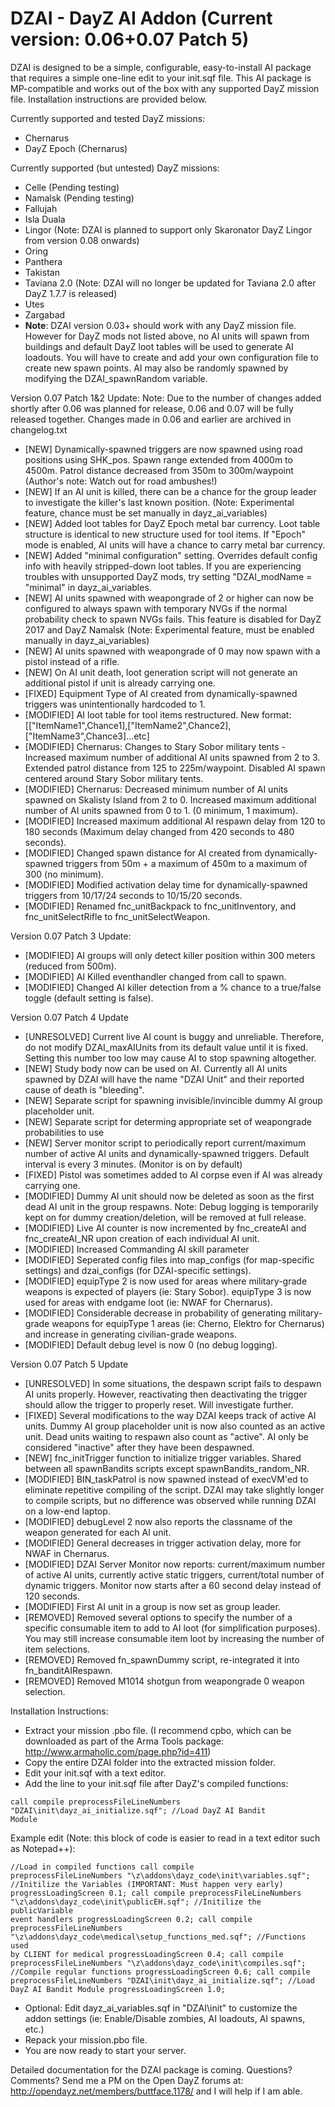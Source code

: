 DZAI - DayZ AI Addon (Current version: 0.06+0.07 Patch 5)
============

DZAI is designed to be a simple, configurable, easy-to-install AI package that requires a simple one-line edit to your init.sqf file. This AI package is MP-compatible and works out of the box with any supported DayZ mission file. Installation instructions are provided below.

Currently supported and tested DayZ missions:
- Chernarus
- DayZ Epoch (Chernarus)

Currently supported (but untested) DayZ missions:
- Celle			(Pending testing)
- Namalsk		(Pending testing)
- Fallujah
- Isla Duala
- Lingor		(Note: DZAI is planned to support only Skaronator DayZ Lingor from version 0.08 onwards)
- Oring
- Panthera
- Takistan
- Taviana 2.0 	(Note: DZAI will no longer be updated for Taviana 2.0 after DayZ 1.7.7 is released)
- Utes
- Zargabad
- <b>Note</b>: DZAI version 0.03+ should work with any DayZ mission file. However for DayZ mods not listed above, no AI units will spawn from buildings and default DayZ loot tables will be used to generate AI loadouts. You will have to create and add your own configuration file to create new spawn points. AI may also be randomly spawned by modifying the DZAI_spawnRandom variable. 

Version 0.07 Patch 1&2 Update:
Note: Due to the number of changes added shortly after 0.06 was planned for release, 0.06 and 0.07 will be fully released together. Changes made in 0.06 and earlier are archived in changelog.txt

- [NEW] Dynamically-spawned triggers are now spawned using road positions using SHK_pos. Spawn range extended from 4000m to 4500m. Patrol distance decreased from 350m to 300m/waypoint (Author's note: Watch out for road ambushes!)
- [NEW] If an AI unit is killed, there can be a chance for the group leader to investigate the killer's last known position. (Note: Experimental feature, chance must be set manually in dayz_ai_variables)
- [NEW] Added loot tables for DayZ Epoch metal bar currency. Loot table structure is identical to new structure used for tool items. If "Epoch" mode is enabled, AI units will have a chance to carry metal bar currency.
- [NEW] Added "minimal configuration" setting. Overrides default config info with heavily stripped-down loot tables. If you are experiencing troubles with unsupported DayZ mods, try setting "DZAI_modName = "minimal" in dayz_ai_variables.
- [NEW] AI units spawned with weapongrade of 2 or higher can now be configured to always spawn with temporary NVGs if the normal probability check to spawn NVGs fails. This feature is disabled for DayZ 2017 and DayZ Namalsk (Note: Experimental feature, must be enabled manually in dayz_ai_variables)
- [NEW] AI units spawned with weapongrade of 0 may now spawn with a pistol instead of a rifle. 
- [NEW] On AI unit death, loot generation script will not generate an additional pistol if unit is already carrying one.
- [FIXED] Equipment Type of AI created from dynamically-spawned triggers was unintentionally hardcoded to 1.
- [MODIFIED] AI loot table for tool items restructured. New format: [["ItemName1",Chance1],["ItemName2",Chance2],["ItemName3",Chance3]...etc]
- [MODIFIED] Chernarus: Changes to Stary Sobor military tents - Increased maximum number of additional AI units spawned from 2 to 3. Extended patrol distance from 125 to 225m/waypoint. Disabled AI spawn centered around Stary Sobor military tents. 
- [MODIFIED] Chernarus: Decreased minimum number of AI units spawned on Skalisty Island from 2 to 0. Increased maximum additional number of AI units spawned from 0 to 1. (0 minimum, 1 maximum). 
- [MODIFIED] Increased maximum additional AI respawn delay from 120 to 180 seconds (Maximum delay changed from 420 seconds to 480 seconds).
- [MODIFIED] Changed spawn distance for AI created from dynamically-spawned triggers from 50m + a maximum of 450m to a maximum of 300 (no minimum).
- [MODIFIED] Modified activation delay time for dynamically-spawned triggers from 10/17/24 seconds to 10/15/20 seconds.
- [MODIFIED] Renamed fnc_unitBackpack to fnc_unitInventory, and fnc_unitSelectRifle to fnc_unitSelectWeapon.

Version 0.07 Patch 3 Update:

- [MODIFIED] AI groups will only detect killer position within 300 meters (reduced from 500m).
- [MODIFIED] AI Killed eventhandler changed from call to spawn.
- [MODIFIED] Changed AI killer detection from a % chance to a true/false toggle (default setting is false).

Version 0.07 Patch 4 Update

- [UNRESOLVED] Current live AI count is buggy and unreliable. Therefore, do not modify DZAI_maxAIUnits from its default value until it is fixed. Setting this number too low may cause AI to stop spawning altogether.
- [NEW] Study body now can be used on AI. Currently all AI units spawned by DZAI will have the name "DZAI Unit" and their reported cause of death is "bleeding".
- [NEW] Separate script for spawning invisible/invincible dummy AI group placeholder unit.
- [NEW] Separate script for determing appropriate set of weapongrade probabilities to use
- [NEW] Server monitor script to periodically report current/maximum number of active AI units and dynamically-spawned triggers. Default interval is every 3 minutes. (Monitor is on by default)
- [FIXED] Pistol was sometimes added to AI corpse even if AI was already carrying one.
- [MODIFIED] Dummy AI unit should now be deleted as soon as the first dead AI unit in the group respawns. Note: Debug logging is temporarily kept on for dummy creation/deletion, will be removed at full release.
- [MODIFIED] Live AI counter is now incremented by fnc_createAI and fnc_createAI_NR upon creation of each individual AI unit.
- [MODIFIED] Increased Commanding AI skill parameter
- [MODIFIED] Seperated config files into map_configs (for map-specific settings) and dzai_configs (for DZAI-specific settings). 
- [MODIFIED] equipType 2 is now used for areas where military-grade weapons is expected of players (ie: Stary Sobor). equipType 3 is now used for areas with endgame loot (ie: NWAF for Chernarus).
- [MODIFIED] Considerable decrease in probability of generating military-grade weapons for equipType 1 areas (ie: Cherno, Elektro for Chernarus) and increase in generating civilian-grade weapons.
- [MODIFIED] Default debug level is now 0 (no debug logging).

Version 0.07 Patch 5 Update

- [UNRESOLVED] In some situations, the despawn script fails to despawn AI units properly. However, reactivating then deactivating the trigger should allow the trigger to properly reset. Will investigate further.
- [FIXED] Several modifications to the way DZAI keeps track of active AI units. Dummy AI group placeholder unit is now also counted as an active unit. Dead units waiting to respawn also count as "active". AI only be considered "inactive" after they have been despawned.
- [NEW] fnc_initTrigger function to initialize trigger variables. Shared between all spawnBandits scripts except spawnBandits_random_NR.
- [MODIFIED] BIN_taskPatrol is now spawned instead of execVM'ed to eliminate repetitive compiling of the script. DZAI may take slightly longer to compile scripts, but no difference was observed while running DZAI on a low-end laptop.
- [MODIFIED] debugLevel 2 now also reports the classname of the weapon generated for each AI unit.
- [MODIFIED] General decreases in trigger activation delay, more for NWAF in Chernarus.
- [MODIFIED] DZAI Server Monitor now reports: current/maximum number of active AI units, currently active static triggers, current/total number of dynamic triggers. Monitor now starts after a 60 second delay instead of 120 seconds.
- [MODIFIED] First AI unit in a group is now set as group leader.
- [REMOVED] Removed several options to specify the number of a specific consumable item to add to AI loot (for simplification purposes). You may still increase consumable item loot by increasing the number of item selections.
- [REMOVED] Removed fn_spawnDummy script, re-integrated it into fn_banditAIRespawn.
- [REMOVED] Removed M1014 shotgun from weapongrade 0 weapon selection.

Installation Instructions:
- Extract your mission .pbo file. (I recommend cpbo, which can be downloaded as part of the Arma Tools package: http://www.armaholic.com/page.php?id=411)
- Copy the entire DZAI folder into the extracted mission folder.
- Edit your init.sqf with a text editor.
- Add the line to your init.sqf file after DayZ's compiled functions: 

<code>call compile preprocessFileLineNumbers "DZAI\init\dayz_ai_initialize.sqf";				//Load DayZ AI Bandit Module</code>

Example edit (Note: this block of code is easier to read in a text editor such as Notepad++):

<code>//Load in compiled functions
call compile preprocessFileLineNumbers "\z\addons\dayz_code\init\variables.sqf";				//Initilize the Variables (IMPORTANT: Must happen very early)
progressLoadingScreen 0.1;
call compile preprocessFileLineNumbers "\z\addons\dayz_code\init\publicEH.sqf";				//Initilize the publicVariable event handlers
progressLoadingScreen 0.2;
call compile preprocessFileLineNumbers "\z\addons\dayz_code\medical\setup_functions_med.sqf";	//Functions used by CLIENT for medical
progressLoadingScreen 0.4;
call compile preprocessFileLineNumbers "\z\addons\dayz_code\init\compiles.sqf";				//Compile regular functions
progressLoadingScreen 0.6;
call compile preprocessFileLineNumbers "DZAI\init\dayz_ai_initialize.sqf";				//Load DayZ AI Bandit Module
progressLoadingScreen 1.0;</code>

- Optional: Edit dayz_ai_variables.sqf in "DZAI\init" to customize the addon settings (ie: Enable/Disable zombies, AI loadouts, AI spawns, etc.)
- Repack your mission.pbo file.
- You are now ready to start your server.


Detailed documentation for the DZAI package is coming. Questions? Comments? Send me a PM on the Open DayZ forums at: http://opendayz.net/members/buttface.1178/ and I will help if I am able.